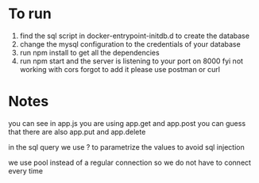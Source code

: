 # To run

1. find the sql script in docker-entrypoint-initdb.d to create the database
2. change the mysql configuration to the credentials of your database
3. run npm install to get all the dependencies
4. run npm start and the server is listening to your port on 8000 fyi not working with cors forgot to add it please use postman or curl

# Notes

you can see in app.js you are using app.get and app.post you can guess that there are also app.put and app.delete

in the sql query we use ? to parametrize the values to avoid sql injection

we use pool instead of a regular connection so we do not have to connect every time
